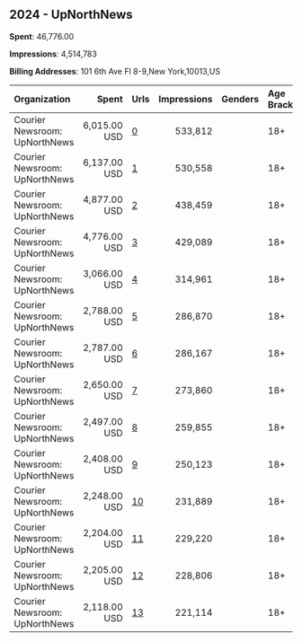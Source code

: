 ## 2024 - UpNorthNews 
**Spent**: 46,776.00

**Impressions**: 4,514,783

**Billing Addresses**: 101 6th Ave Fl 8-9,New York,10013,US

|Organization|Spent|Urls|Impressions|Genders|Age Brackets|Country Codes|
|:---|---:|:---|---:|:---|:---|:---|
|Courier Newsroom: UpNorthNews|6,015.00 USD|[0](https://www.snap.com/political-ads/asset/e9598638b524bbae73986688462b393758915c77f4947a868fa51873157366b2?mediaType=mp4)|533,812||18+|united states|
|Courier Newsroom: UpNorthNews|6,137.00 USD|[1](https://www.snap.com/political-ads/asset/a2ec37ebdd9ba406a2b81c8e83b7cad2e88230e2025dc0e7621796e21008292f?mediaType=mp4)|530,558||18+|united states|
|Courier Newsroom: UpNorthNews|4,877.00 USD|[2](https://www.snap.com/political-ads/asset/c456dd05786e12e2ad6b6d8173144c44d2ee00eb285404af34eeef0291effb53?mediaType=mp4)|438,459||18+|united states|
|Courier Newsroom: UpNorthNews|4,776.00 USD|[3](https://www.snap.com/political-ads/asset/5f20bc42513af7ee80ec268f8a4add6827f94f01cdc4eafd7c81065cc0d1340d?mediaType=mp4)|429,089||18+|united states|
|Courier Newsroom: UpNorthNews|3,066.00 USD|[4](https://www.snap.com/political-ads/asset/07cd68ac624c55e61f45f578dae9973bce4882d0009fba7c7efd2863648d51f5?mediaType=mp4)|314,961||18+|united states|
|Courier Newsroom: UpNorthNews|2,788.00 USD|[5](https://www.snap.com/political-ads/asset/77b9afbb91af9367ef45e8eae1d37cf57cb561e406cafd60e0efb10ee25abb94?mediaType=mp4)|286,870||18+|united states|
|Courier Newsroom: UpNorthNews|2,787.00 USD|[6](https://www.snap.com/political-ads/asset/b92962f6f447f21945d0ee4deda5920ef518810a9f37f619e0bf322eb6bf4586?mediaType=mp4)|286,167||18+|united states|
|Courier Newsroom: UpNorthNews|2,650.00 USD|[7](https://www.snap.com/political-ads/asset/f5461fd2b4dba2bf733d1ee1a0cc9f2143f326e00f3346247123288237cc4bf8?mediaType=mp4)|273,860||18+|united states|
|Courier Newsroom: UpNorthNews|2,497.00 USD|[8](https://www.snap.com/political-ads/asset/d0e5e92b7df43bf0451bd9dce3e41c0304f09968a44f90a27f78e6cc162a5c13?mediaType=mp4)|259,855||18+|united states|
|Courier Newsroom: UpNorthNews|2,408.00 USD|[9](https://www.snap.com/political-ads/asset/1dff74fad79565ac3efcbee1b392d8441cb573b92bf8ea95e668135438b02d63?mediaType=mp4)|250,123||18+|united states|
|Courier Newsroom: UpNorthNews|2,248.00 USD|[10](https://www.snap.com/political-ads/asset/898bb17e5dc3f12126e7cb9008c3e5134cfb9a63b46a6efdcf1a46d39d360ad0?mediaType=mp4)|231,889||18+|united states|
|Courier Newsroom: UpNorthNews|2,204.00 USD|[11](https://www.snap.com/political-ads/asset/5c17079744580e5b88223aaf183f07f4361601835354797ae23422c1a7928a98?mediaType=mp4)|229,220||18+|united states|
|Courier Newsroom: UpNorthNews|2,205.00 USD|[12](https://www.snap.com/political-ads/asset/a2dd327dfc3f6d04327762fd27f72d3661b9309c047629cbe6da81519fa0d314?mediaType=mp4)|228,806||18+|united states|
|Courier Newsroom: UpNorthNews|2,118.00 USD|[13](https://www.snap.com/political-ads/asset/9032837e241980c7ba5b8fea7b27ed283bcba8fc53fbdea38949f386347ce67f?mediaType=mp4)|221,114||18+|united states|
